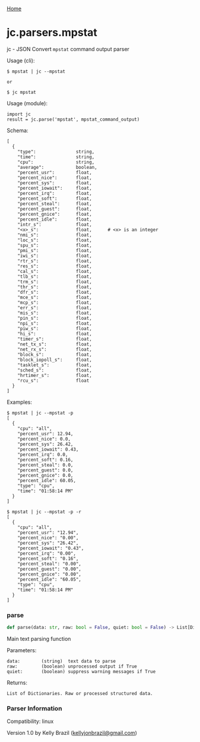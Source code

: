 [Home](https://kellyjonbrazil.github.io/jc/)
<a id="jc.parsers.mpstat"></a>

# jc.parsers.mpstat

jc - JSON Convert `mpstat` command output parser

Usage (cli):

    $ mpstat | jc --mpstat

    or

    $ jc mpstat

Usage (module):

    import jc
    result = jc.parse('mpstat', mpstat_command_output)

Schema:

    [
      {
        "type":               string,
        "time":               string,
        "cpu":                string,
        "average":            boolean,
        "percent_usr":        float,
        "percent_nice":       float,
        "percent_sys":        float,
        "percent_iowait":     float,
        "percent_irq":        float,
        "percent_soft":       float,
        "percent_steal":      float,
        "percent_guest":      float,
        "percent_gnice":      float,
        "percent_idle":       float,
        "intr_s":             float,
        "<x>_s":              float,      # <x> is an integer
        "nmi_s":              float,
        "loc_s":              float,
        "spu_s":              float,
        "pmi_s":              float,
        "iwi_s":              float,
        "rtr_s":              float,
        "res_s":              float,
        "cal_s":              float,
        "tlb_s":              float,
        "trm_s":              float,
        "thr_s":              float,
        "dfr_s":              float,
        "mce_s":              float,
        "mcp_s":              float,
        "err_s":              float,
        "mis_s":              float,
        "pin_s":              float,
        "npi_s":              float,
        "piw_s":              float,
        "hi_s":               float,
        "timer_s":            float,
        "net_tx_s":           float,
        "net_rx_s":           float,
        "block_s":            float,
        "block_iopoll_s":     float,
        "tasklet_s":          float,
        "sched_s":            float,
        "hrtimer_s":          float,
        "rcu_s":              float
      }
    ]

Examples:

    $ mpstat | jc --mpstat -p
    [
      {
        "cpu": "all",
        "percent_usr": 12.94,
        "percent_nice": 0.0,
        "percent_sys": 26.42,
        "percent_iowait": 0.43,
        "percent_irq": 0.0,
        "percent_soft": 0.16,
        "percent_steal": 0.0,
        "percent_guest": 0.0,
        "percent_gnice": 0.0,
        "percent_idle": 60.05,
        "type": "cpu",
        "time": "01:58:14 PM"
      }
    ]

    $ mpstat | jc --mpstat -p -r
    [
      {
        "cpu": "all",
        "percent_usr": "12.94",
        "percent_nice": "0.00",
        "percent_sys": "26.42",
        "percent_iowait": "0.43",
        "percent_irq": "0.00",
        "percent_soft": "0.16",
        "percent_steal": "0.00",
        "percent_guest": "0.00",
        "percent_gnice": "0.00",
        "percent_idle": "60.05",
        "type": "cpu",
        "time": "01:58:14 PM"
      }
    ]

<a id="jc.parsers.mpstat.parse"></a>

### parse

```python
def parse(data: str, raw: bool = False, quiet: bool = False) -> List[Dict]
```

Main text parsing function

Parameters:

    data:        (string)  text data to parse
    raw:         (boolean) unprocessed output if True
    quiet:       (boolean) suppress warning messages if True

Returns:

    List of Dictionaries. Raw or processed structured data.

### Parser Information
Compatibility:  linux

Version 1.0 by Kelly Brazil (kellyjonbrazil@gmail.com)
